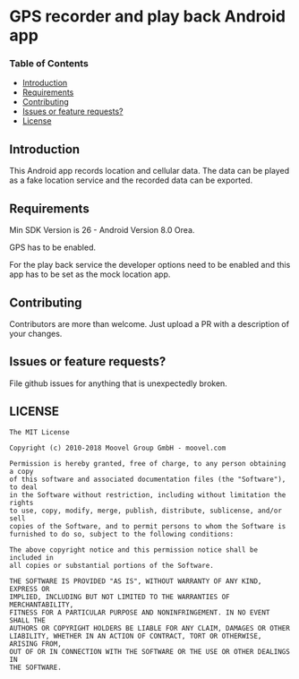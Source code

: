 # GPS recorder and play back Android app

### Table of Contents
- [Introduction](#introduction)
- [Requirements](#requirements)
- [Contributing](#contributing)
- [Issues or feature requests?](#issues-or-feature-requests)
- [License](#license)


## Introduction
This Android app records location and cellular data. The data can be played as a fake location service and the recorded data can be exported.

## Requirements
Min SDK Version is 26 - Android Version 8.0 Orea.

GPS has to be enabled.

For the play back service the developer options need to be enabled and this app has to be set as the mock location app.

## Contributing
Contributors are more than welcome. Just upload a PR with a description of your changes.

## Issues or feature requests?
File github issues for anything that is unexpectedly broken.

## LICENSE

    The MIT License

    Copyright (c) 2010-2018 Moovel Group GmbH - moovel.com

    Permission is hereby granted, free of charge, to any person obtaining a copy
    of this software and associated documentation files (the "Software"), to deal
    in the Software without restriction, including without limitation the rights
    to use, copy, modify, merge, publish, distribute, sublicense, and/or sell
    copies of the Software, and to permit persons to whom the Software is
    furnished to do so, subject to the following conditions:

    The above copyright notice and this permission notice shall be included in
    all copies or substantial portions of the Software.

    THE SOFTWARE IS PROVIDED "AS IS", WITHOUT WARRANTY OF ANY KIND, EXPRESS OR
    IMPLIED, INCLUDING BUT NOT LIMITED TO THE WARRANTIES OF MERCHANTABILITY,
    FITNESS FOR A PARTICULAR PURPOSE AND NONINFRINGEMENT. IN NO EVENT SHALL THE
    AUTHORS OR COPYRIGHT HOLDERS BE LIABLE FOR ANY CLAIM, DAMAGES OR OTHER
    LIABILITY, WHETHER IN AN ACTION OF CONTRACT, TORT OR OTHERWISE, ARISING FROM,
    OUT OF OR IN CONNECTION WITH THE SOFTWARE OR THE USE OR OTHER DEALINGS IN
    THE SOFTWARE.
